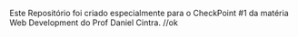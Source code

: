 Este Repositório foi criado especialmente para o CheckPoint #1 da matéria Web Development do Prof Daniel Cintra.
//ok
